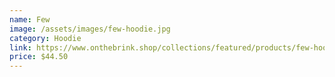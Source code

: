 ```yaml
---
name: Few
image: /assets/images/few-hoodie.jpg
category: Hoodie
link: https://www.onthebrink.shop/collections/featured/products/few-hoodie-1
price: $44.50
---
```

